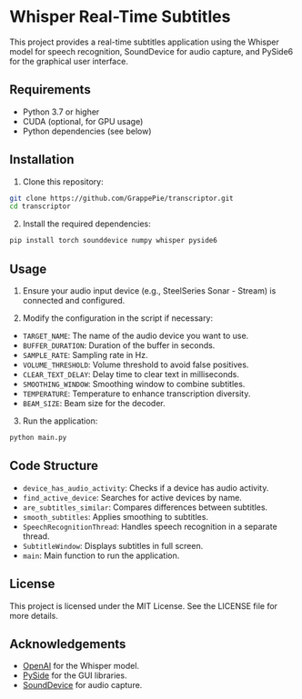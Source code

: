 
# Whisper Real-Time Subtitles

This project provides a real-time subtitles application using the Whisper model for speech recognition, SoundDevice for audio capture, and PySide6 for the graphical user interface.

## Requirements

- Python 3.7 or higher
- CUDA (optional, for GPU usage)
- Python dependencies (see below)

## Installation

1. Clone this repository:

```bash
git clone https://github.com/GrappePie/transcriptor.git
cd transcriptor
```

2. Install the required dependencies:

```bash
pip install torch sounddevice numpy whisper pyside6
```

## Usage

1. Ensure your audio input device (e.g., SteelSeries Sonar - Stream) is connected and configured.

2. Modify the configuration in the script if necessary:

- `TARGET_NAME`: The name of the audio device you want to use.
- `BUFFER_DURATION`: Duration of the buffer in seconds.
- `SAMPLE_RATE`: Sampling rate in Hz.
- `VOLUME_THRESHOLD`: Volume threshold to avoid false positives.
- `CLEAR_TEXT_DELAY`: Delay time to clear text in milliseconds.
- `SMOOTHING_WINDOW`: Smoothing window to combine subtitles.
- `TEMPERATURE`: Temperature to enhance transcription diversity.
- `BEAM_SIZE`: Beam size for the decoder.

3. Run the application:

```bash
python main.py
```

## Code Structure

- `device_has_audio_activity`: Checks if a device has audio activity.
- `find_active_device`: Searches for active devices by name.
- `are_subtitles_similar`: Compares differences between subtitles.
- `smooth_subtitles`: Applies smoothing to subtitles.
- `SpeechRecognitionThread`: Handles speech recognition in a separate thread.
- `SubtitleWindow`: Displays subtitles in full screen.
- `main`: Main function to run the application.

## License

This project is licensed under the MIT License. See the LICENSE file for more details.

## Acknowledgements

- [OpenAI](https://www.openai.com/) for the Whisper model.
- [PySide](https://pyside.org/) for the GUI libraries.
- [SoundDevice](https://python-sounddevice.readthedocs.io/) for audio capture.
